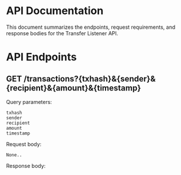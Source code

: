 # API Documentation

This document summarizes the endpoints, request requirements, and response bodies for the Transfer Listener API.

# API Endpoints

## GET /transactions?{txhash}&{sender}&{recipient}&{amount}&{timestamp}

Query parameters:

```
txhash
sender
recipient
amount
timestamp
```

Request body:

```
None..
```

Response body:

```
```
